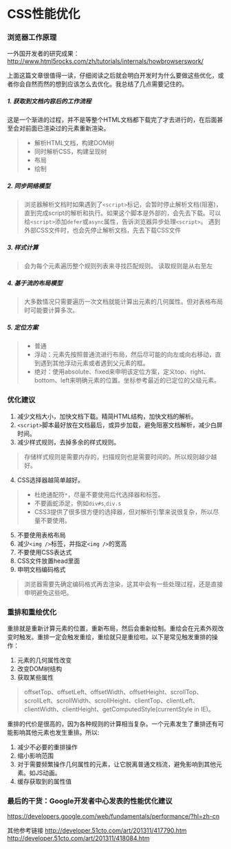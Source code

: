 # CSS性能优化

### 浏览器工作原理
一外国开发者的研究成果： http://www.html5rocks.com/zh/tutorials/internals/howbrowserswork/

上面这篇文章很值得一读，仔细阅读之后就会明白开发时为什么要做这些优化，或者你会自然而然的想到应该怎么去优化。我总结了几点需要记住的。

##### 1. 获取到文档内容后的工作流程
这是一个渐进的过程，并不是等整个HTML文档都下载完了才去进行的，在后面甚至会对前面已渲染过的元素重新渲染。
> * 解析HTML文档，构建DOM树
> * 同时解析CSS，构建呈现树
> * 布局
> * 绘制

##### 2. 同步网络模型
> 浏览器解析文档时如果遇到了`<script>`标记，会暂时停止解析文档(阻塞)，直到完成script的解析和执行。如果这个脚本是外部的，会先去下载。可以给`<script>`添加`defer`或`async`属性，告诉浏览器异步处理`<script>`。
> 遇到外部CSS文件时，也会先停止解析文档，先去下载CSS文件

##### 3. 样式计算
> 会为每个元素遍历整个规则列表来寻找匹配规则。
> 读取规则是从右至左

##### 4. 基于流的布局模型
> 大多数情况只需要遍历一次文档就能计算出元素的几何属性。但对表格布局时可能要计算多次。

##### 5. 定位方案
> * 普通
> * 浮动：元素先按照普通流进行布局，然后尽可能的向左或向右移动，直到遇到其他浮动元素或者遇到父元素的框。
> * 绝对：使用absolute、fixed来申明该定位方案，定义top、right、bottom、left来明确元素的位置。坐标参考最近的已定位的父级元素。

### 优化建议
1. 减少文档大小，加快文档下载。精简HTML结构，加快文档的解析。
2. `<script>`脚本最好放在文档最后，或异步加载，避免阻塞文档解析，减少白屏时间。
3. 减少样式规则，去掉多余的样式规则。<br />
> 存储样式规则是需要内存的，扫描规则也是需要时间的。所以规则越少越好。
4. CSS选择器越简单越好。
> * 杜绝通配符`*`，尽量不要使用后代选择器和标签。
> * 不要画蛇添足，例如`div#s`,`div.s`
> * CSS3提供了很多很方便的选择器，但对解析引擎来说很复杂，所以尽量不要使用。
5. 不要使用表格布局
6. 减少`<img />`标签，并指定`<img />`的宽高
7. 不要使用CSS表达式
8. CSS文件放置head里面
9. 申明文档编码格式<br />
> 浏览器需要先确定编码格式再去渲染，这其中会有一些处理过程，还是直接申明避免这些吧。




### 重排和重绘优化
重排就是重新计算元素的位置，重新布局，然后会重新绘制。重绘会在元素外观改变时触发。重排一定会触发重绘，重绘就只是重绘啦。以下是常见触发重排的操作：
1. 元素的几何属性改变
2. 改变DOM树结构
3. 获取某些属性
> offsetTop、offsetLeft、offsetWidth、offsetHeight、scrollTop、scrollLeft、scrollWidth、scrollHeight、clientTop、clientLeft、clientWidth、clientHeight、getComputedStyle(currentStyle in IE)。

重排的代价是很高的，因为各种规则的计算相当复杂。一个元素发生了重排还有可能影响其他元素也发生重排。所以:
1. 减少不必要的重排操作
2. 缩小影响范围
3. 对于需要频繁操作几何属性的元素，让它脱离普通文档流，避免影响到其他元素。如JS动画。
4. 缓存获取到的属性值

### 最后的干货：Google开发者中心发表的性能优化建议
https://developers.google.com/web/fundamentals/performance/?hl=zh-cn

其他参考链接
http://developer.51cto.com/art/201311/417790.htm
http://developer.51cto.com/art/201311/418084.htm



